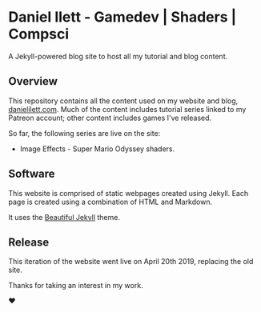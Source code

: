 # Daniel Ilett - Gamedev | Shaders | Compsci
A Jekyll-powered blog site to host all my tutorial and blog content.

## Overview
This repository contains all the content used on my website and blog, [danielilett.com](https://danielilett.com). Much of the content includes tutorial series linked to my Patreon account; other content includes games I've released.

So far, the following series are live on the site:
- Image Effects - Super Mario Odyssey shaders.

## Software
This website is comprised of static webpages created using Jekyll. Each page is created using a combination of HTML and Markdown.

It uses the [Beautiful Jekyll](https://github.com/daattali/beautiful-jekyll) theme.

## Release
This iteration of the website went live on April 20th 2019, replacing the old site.

Thanks for taking an interest in my work.

❤
